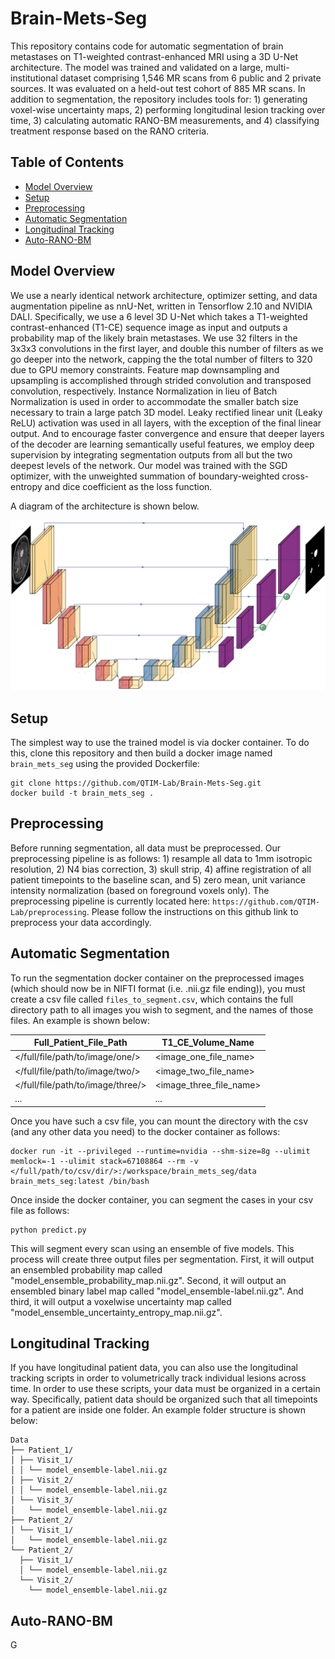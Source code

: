 # Brain-Mets-Seg

This repository contains code for automatic segmentation of brain metastases on T1-weighted contrast-enhanced MRI using a 3D U-Net architecture. The model was trained and validated on a large, multi-institutional dataset comprising 1,546 MR scans from 6 public and 2 private sources. It was evaluated on a held-out test cohort of 885 MR scans. In addition to segmentation, the repository includes tools for: 1) generating voxel-wise uncertainty maps, 2) performing longitudinal lesion tracking over time, 3) calculating automatic RANO-BM measurements, and 4) classifying treatment response based on the RANO criteria.

## Table of Contents

- [Model Overview](#model-overview)
- [Setup](#setup)
- [Preprocessing](#preprocessing)
- [Automatic Segmentation](#automatic-segmentation)
- [Longitudinal Tracking](#longitudinal-tracking)
- [Auto-RANO-BM](#auto-rano-bm)

## Model Overview

We use a nearly identical network architecture, optimizer setting, and data augmentation pipeline as nnU-Net, written in Tensorflow 2.10 and NVIDIA DALI. Specifically, we use a 6 level 3D U-Net which takes a T1-weighted contrast-enhanced (T1-CE) sequence image as input and outputs a probability map of the likely brain metastases. We use 32 filters in the 3x3x3 convolutions in the first layer, and double this number of filters as we go deeper into the network, capping the the total number of filters to 320 due to GPU memory constraints. Feature map downsampling and upsampling is accomplished through strided convolution and transposed convolution, respectively. Instance Normalization in lieu of Batch Normalization is used in order to accommodate the smaller batch size necessary to train a large patch 3D model. Leaky rectified linear unit (Leaky ReLU) activation was used in all layers, with the exception of the final linear output. And to encourage faster convergence and ensure that deeper layers of the decoder are learning semantically useful features, we employ deep supervision by integrating segmentation outputs from all but the two deepest levels of the network. Our model was trained with the SGD optimizer, with the unweighted summation of boundary-weighted cross-entropy and dice coefficient as the loss function.

A diagram of the architecture is shown below.

<img src="images/3D_UNet.png" width="900"/>

## Setup

The simplest way to use the trained model is via docker container. To do this, clone this repository and then build a docker image named `brain_mets_seg` using the provided Dockerfile:

```
git clone https://github.com/QTIM-Lab/Brain-Mets-Seg.git
docker build -t brain_mets_seg .
```

## Preprocessing

Before running segmentation, all data must be preprocessed. Our preprocessing pipeline is as follows: 1) resample all data to 1mm isotropic resolution, 2) N4 bias correction, 3) skull strip, 4) affine registration of all patient timepoints to the baseline scan, and 5) zero mean, unit variance intensity normalization (based on foreground voxels only). The preprocessing pipeline is currently located here: `https://github.com/QTIM-Lab/preprocessing`. Please follow the instructions on this github link to preprocess your data accordingly.

## Automatic Segmentation

To run the segmentation docker container on the preprocessed images (which should now be in NIFTI format (i.e. .nii.gz file ending)), you must create a csv file called `files_to_segment.csv`, which contains the full directory path to all images you wish to segment, and the names of those files. An example is shown below:

| Full_Patient_File_Path | T1_CE_Volume_Name |
| --- | --- |
| </full/file/path/to/image/one/> | <image_one_file_name> |
| </full/file/path/to/image/two/> | <image_two_file_name> |
| </full/file/path/to/image/three/> | <image_three_file_name> |
| ... | ... |

Once you have such a csv file, you can mount the directory with the csv (and any other data you need) to the docker container as follows:

```
docker run -it --privileged --runtime=nvidia --shm-size=8g --ulimit memlock=-1 --ulimit stack=67108864 --rm -v </full/path/to/csv/dir/>:/workspace/brain_mets_seg/data brain_mets_seg:latest /bin/bash
```

Once inside the docker container, you can segment the cases in your csv file as follows:

```
python predict.py
```

This will segment every scan using an ensemble of five models. This process will create three output files per segmentation. First, it will output an ensembled probability map called "model_ensemble_probability_map.nii.gz". Second, it will output an ensembled binary label map called "model_ensemble-label.nii.gz". And third, it will output a voxelwise uncertainty map called "model_ensemble_uncertainty_entropy_map.nii.gz".

## Longitudinal Tracking

If you have longitudinal patient data, you can also use the longitudinal tracking scripts in order to volumetrically track individual lesions across time. In order to use these scripts, your data must be organized in a certain way. Specifically, patient data should be organized such that all timepoints for a patient are inside one folder. An example folder structure is shown below:

```
Data
├── Patient_1/
│ ├── Visit_1/
│ │ └── model_ensemble-label.nii.gz
│ ├── Visit_2/
│ │ └── model_ensemble-label.nii.gz
│ └── Visit_3/
│   └── model_ensemble-label.nii.gz
├── Patient_2/
│ └── Visit_1/
│   └── model_ensemble-label.nii.gz
└── Patient_2/
  ├── Visit_1/
  │ └── model_ensemble-label.nii.gz
  └── Visit_2/
    └── model_ensemble-label.nii.gz
```

## Auto-RANO-BM

G
